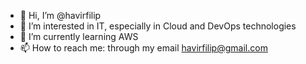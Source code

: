 - 👋 Hi, I’m @havirfilip
- 👀 I’m interested in IT, especially in Cloud and DevOps technologies
- 🌱 I’m currently learning AWS
- 📫 How to reach me: through my email havirfilip@gmail.com

<!---
havirfilip/havirfilip is a ✨ special ✨ repository because its `README.md` (this file) appears on your GitHub profile.
You can click the Preview link to take a look at your changes.
--->
